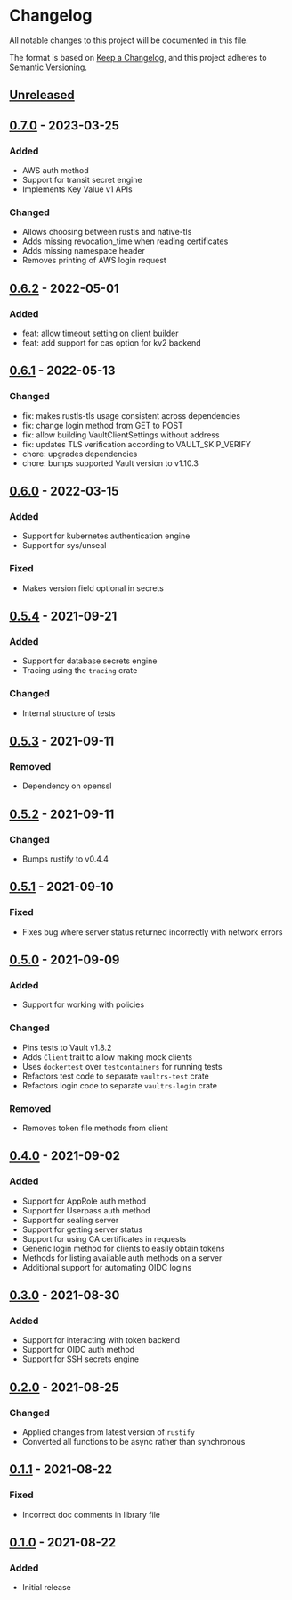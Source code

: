# Changelog

All notable changes to this project will be documented in this file.

The format is based on [Keep a Changelog](https://keepachangelog.com/en/1.0.0/),
and this project adheres to
[Semantic Versioning](https://semver.org/spec/v2.0.0.html).

## [Unreleased]

## [0.7.0] - 2023-03-25

### Added

- AWS auth method
- Support for transit secret engine
- Implements Key Value v1 APIs

### Changed

- Allows choosing between rustls and native-tls
- Adds missing revocation_time when reading certificates
- Adds missing namespace header
- Removes printing of AWS login request

## [0.6.2] - 2022-05-01

### Added

- feat: allow timeout setting on client builder
- feat: add support for cas option for kv2 backend

## [0.6.1] - 2022-05-13

### Changed

- fix: makes rustls-tls usage consistent across dependencies
- fix: change login method from GET to POST
- fix: allow building VaultClientSettings without address
- fix: updates TLS verification according to VAULT_SKIP_VERIFY
- chore: upgrades dependencies
- chore: bumps supported Vault version to v1.10.3

## [0.6.0] - 2022-03-15

### Added

- Support for kubernetes authentication engine
- Support for sys/unseal

### Fixed

- Makes version field optional in secrets

## [0.5.4] - 2021-09-21

### Added

- Support for database secrets engine
- Tracing using the `tracing` crate

### Changed

- Internal structure of tests

## [0.5.3] - 2021-09-11

### Removed

- Dependency on openssl

## [0.5.2] - 2021-09-11

### Changed

- Bumps rustify to v0.4.4

## [0.5.1] - 2021-09-10

### Fixed

- Fixes bug where server status returned incorrectly with network errors

## [0.5.0] - 2021-09-09

### Added

- Support for working with policies

### Changed

- Pins tests to Vault v1.8.2
- Adds `Client` trait to allow making mock clients
- Uses `dockertest` over `testcontainers` for running tests
- Refactors test code to separate `vaultrs-test` crate
- Refactors login code to separate `vaultrs-login` crate

### Removed

- Removes token file methods from client

## [0.4.0] - 2021-09-02

### Added

- Support for AppRole auth method
- Support for Userpass auth method
- Support for sealing server
- Support for getting server status
- Support for using CA certificates in requests
- Generic login method for clients to easily obtain tokens
- Methods for listing available auth methods on a server
- Additional support for automating OIDC logins

## [0.3.0] - 2021-08-30

### Added

- Support for interacting with token backend
- Support for OIDC auth method
- Support for SSH secrets engine

## [0.2.0] - 2021-08-25

### Changed

- Applied changes from latest version of `rustify`
- Converted all functions to be async rather than synchronous

## [0.1.1] - 2021-08-22

### Fixed

- Incorrect doc comments in library file

## [0.1.0] - 2021-08-22

### Added

- Initial release

[unreleased]: https://github.com/jmgilman/vaultrs/compare/v0.7.0...HEAD
[0.7.0]: https://github.com/jmgilman/vaultrs/compare/v0.7.0
[0.6.2]: https://github.com/jmgilman/vaultrs/compare/v0.6.2
[0.6.1]: https://github.com/jmgilman/vaultrs/compare/v0.6.1
[0.6.0]: https://github.com/jmgilman/vaultrs/compare/v0.6.0
[0.5.4]: https://github.com/jmgilman/vaultrs/compare/v0.5.4
[0.5.3]: https://github.com/jmgilman/vaultrs/compare/v0.5.3
[0.5.2]: https://github.com/jmgilman/vaultrs/compare/v0.5.2
[0.5.1]: https://github.com/jmgilman/vaultrs/compare/v0.5.1
[0.5.0]: https://github.com/jmgilman/vaultrs/compare/v0.5.0
[0.4.0]: https://github.com/jmgilman/vaultrs/compare/v0.4.0
[0.3.0]: https://github.com/jmgilman/vaultrs/compare/v0.3.0
[0.2.0]: https://github.com/jmgilman/vaultrs/compare/v0.2.0
[0.1.1]: https://github.com/jmgilman/vaultrs/compare/v0.1.1
[0.1.0]: https://github.com/jmgilman/vaultrs/releases/tag/v0.1.0
